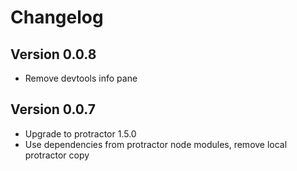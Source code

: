 # Changelog

## Version 0.0.8

* Remove devtools info pane

## Version 0.0.7

* Upgrade to protractor 1.5.0
* Use dependencies from protractor node modules, remove local protractor copy
